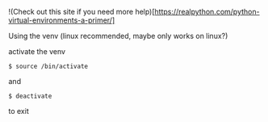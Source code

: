 !(Check out this site if you need more help)[https://realpython.com/python-virtual-environments-a-primer/]

Using the venv (linux recommended, maybe only works on linux?)

activate the venv
``` shell
$ source /bin/activate
```
and 
``` shell
$ deactivate
```
to exit